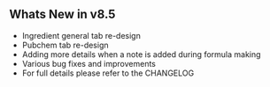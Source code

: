Whats New in v8.5
--------------------------
- Ingredient general tab re-design
- Pubchem tab re-design
- Adding more details when a note is added during formula making
- Various bug fixes and improvements
- For full details please refer to the CHANGELOG
